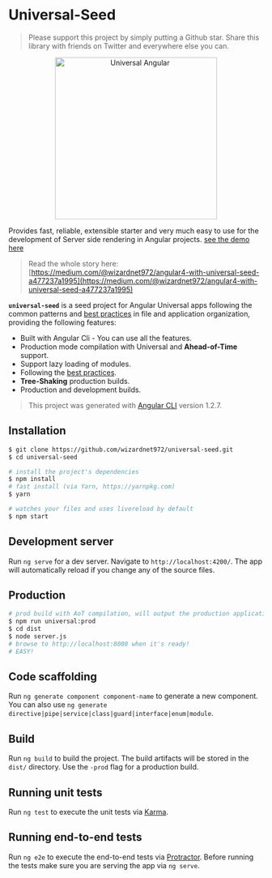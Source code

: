# Universal-Seed
> Please support this project by simply putting a Github star. Share this library with friends on Twitter and everywhere else you can.

<p align="center">
  <img src="https://cloud.githubusercontent.com/assets/1016365/10639063/138338bc-7806-11e5-8057-d34c75f3cafc.png" alt="Universal Angular" height="320"/>
</p>

Provides fast, reliable, extensible starter and very much easy to use for the development of Server side rendering in Angular projects. [see the demo here](https://universal-seed.herokuapp.com/)

> Read the whole story here: [https://medium.com/@wizardnet972/angular4-with-universal-seed-a477237a1995](https://medium.com/@wizardnet972/angular4-with-universal-seed-a477237a1995)

**`universal-seed`** is a seed project for Angular Universal apps following the common patterns and [best practices](https://angular.io/styleguide) in file and application organization, providing the following features:

- Built with Angular Cli - You can use all the features.
- Production mode compilation with Universal and **Ahead-of-Time** support.
- Support lazy loading of modules.
- Following the [best practices](https://angular.io/styleguide).
- **Tree-Shaking** production builds.
- Production and development builds.


> This project was generated with [Angular CLI](https://github.com/angular/angular-cli) version 1.2.7.

## Installation

```bash
$ git clone https://github.com/wizardnet972/universal-seed.git
$ cd universal-seed

# install the project's dependencies
$ npm install
# fast install (via Yarn, https://yarnpkg.com)
$ yarn

# watches your files and uses livereload by default
$ npm start
```

## Development server

Run `ng serve` for a dev server. Navigate to `http://localhost:4200/`. The app will automatically reload if you change any of the source files.

## Production


```bash
# prod build with AoT compilation, will output the production application in `dist`
$ npm run universal:prod 
$ cd dist
$ node server.js 
# browse to http://localhost:8080 when it's ready!
# EASY! 
```

## Code scaffolding

Run `ng generate component component-name` to generate a new component. You can also use `ng generate directive|pipe|service|class|guard|interface|enum|module`.

## Build

Run `ng build` to build the project. The build artifacts will be stored in the `dist/` directory. Use the `-prod` flag for a production build.

## Running unit tests

Run `ng test` to execute the unit tests via [Karma](https://karma-runner.github.io).

## Running end-to-end tests

Run `ng e2e` to execute the end-to-end tests via [Protractor](http://www.protractortest.org/).
Before running the tests make sure you are serving the app via `ng serve`.

